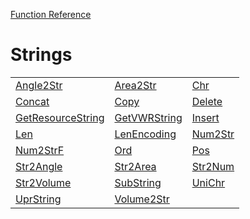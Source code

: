 [Function Reference](../README.md)

# Strings

| | | |
|---|---|---|
| [Angle2Str](../Functions/Angle2Str.md) | [Area2Str](../Functions/Area2Str.md) | [Chr](../Functions/Chr.md) |
| [Concat](../Functions/Concat.md) | [Copy](../Functions/Copy.md) | [Delete](../Functions/Delete.md) |
| [GetResourceString](../Functions/GetResourceString.md) | [GetVWRString](../Functions/GetVWRString.md) | [Insert](../Functions/Insert.md) |
| [Len](../Functions/Len.md) | [LenEncoding](../Functions/LenEncoding.md) | [Num2Str](../Functions/Num2Str.md) |
| [Num2StrF](../Functions/Num2StrF.md) | [Ord](../Functions/Ord.md) | [Pos](../Functions/Pos.md) |
| [Str2Angle](../Functions/Str2Angle.md) | [Str2Area](../Functions/Str2Area.md) | [Str2Num](../Functions/Str2Num.md) |
| [Str2Volume](../Functions/Str2Volume.md) | [SubString](../Functions/SubString.md) | [UniChr](../Functions/UniChr.md) |
| [UprString](../Functions/UprString.md) | [Volume2Str](../Functions/Volume2Str.md) 

